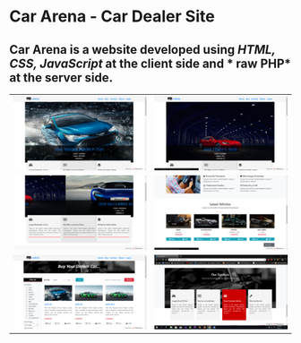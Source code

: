 # Car Arena - Car Dealer Site

## Car Arena is a website developed using *HTML, CSS, JavaScript* at the client side and * raw PHP* at the server side.

<table>
  <tr>
    <td>
      <img src="docs/image/sc1.png" width=auto/>
    </td>
    <td>
      <img src="docs/image/sc2.png" width=auto/>
    </td>
  </tr>
  
  <tr>
    <td>
      <img src="docs/image/sc3.png" width=auto/>
    </td>
    <td>
      <img src="docs/image/sc4.png" width=auto/>
    </td>
  </tr>
  
   <tr>
    <td>
      <img src="docs/image/sc5.png" width=auto/>
    </td>
    <td>
      <img src="docs/image/sc6.png" width=auto/>
    </td>
  </tr>
</table>
